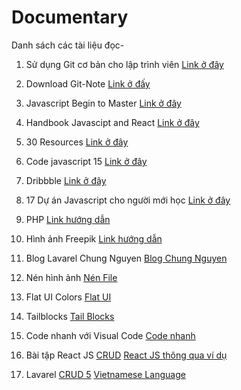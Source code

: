 # Documentary
Danh sách các tài liệu đọc-


01. Sử dụng Git cơ bản cho lập trình viên
<a target="_blank" href="https://anonystick.com/blog-developer/su-dung-git-co-ban-git-cho-moi-lap-trinh-vien-202005154951204?fbclid=IwAR3RZy6mWm3FbC58FoBPPB7xkoSOE47GmGteLg2AfUBLoHzcnbOPrwEUcC4">Link ở đây</a>

02. Download Git-Note
<a target="_blank" href="https://anonystick.com/blog-developer/download-git-notes-for-professionals-book-2020050281968110?fbclid=IwAR25ukaVUoBKMo2_tZxyIQpVUs6cw2_3g_MGSKWse0-OaZaz0NPIKpdIB3k">Link ở đấy</a>

03. Javascript Begin to Master
<a target="_blank" href="https://anonystick.com/blog-developer/handbook-bi-kip-hoc-javascript-tu-begin-den-master-2019042290753541?fbclid=IwAR1R5vs42nOrHd32wcMLkzC5-bLCOZ3rgXLy3SlFq8HVQLs5z0yeYeD4V2I">Link ở đây</a>

04. Handbook Javascipt and React
<a target="_blank" href="https://anonystick.com/document-javascript-6-handbooks-can-thiet-cho-cac-developer-javascript-GnAaOh4q.jsx?fbclid=IwAR2m1OgxsW4MbubRxIPujY_ZtXIp1_wH1SXSx0V6I7jGzFbv5-NiEeQwsSs">Link ở đây</a>

05. 30 Resources
<a target="_blank" href="https://anonystick.com/learn-javascript-30-resources-developer-javascript-nen-following-201905225082261.jsx?fbclid=IwAR2m1OgxsW4MbubRxIPujY_ZtXIp1_wH1SXSx0V6I7jGzFbv5-NiEeQwsSs">Link ở đây</a>

06. Code javascript 15
<a target="_blank" href="https://anonystick.com/blog-developer/15-code-javascript-thuong-duoc-su-dung-voi-developer-javascript-2019070375061459.jsx?fbclid=IwAR25ukaVUoBKMo2_tZxyIQpVUs6cw2_3g_MGSKWse0-OaZaz0NPIKpdIB3k">Link ở đây</a>

07. Dribbble
<a target="_blank" href="https://dribbble.com/shots/10859197-Papaya-Insurance-App?fbclid=IwAR36A96v_7W1Etat4oO-fhd4yqc-srRrRUjGxP-VEiVLNpnzI42y4JSObXw">Link ở đây</a>

08. 17 Dự án Javascript cho người mới học
<a target="_blank" href="https://dribbble.com/shots/10859197-Papaya-Insurance-App?fbclid=IwAR36A96v_7W1Etat4oO-fhd4yqc-srRrRUjGxP-VEiVLNpnzI42y4JSObXw">Link ở đây </a>

09. PHP
<a target="_blank" href="https://phpgurukul.com/user-registration-and-login-using-php-oops-concepts/">Link hướng dẫn</a>

10. Hình ảnh Freepik
<a target="_blank" href="https://www.freepik.com/">Link hướng dẫn </a>

11. Blog Lavarel Chung Nguyen
<a target="_blank" href="https://chungnguyen.xyz/category/laravel">Blog Chung Nguyen</a>

12. Nén hình ảnh
<a target="_blank" href="https://tinypng.com/">Nén File</a>

13. Flat UI Colors
<a target="_blank" href="https://flatuicolors.com/">Flat UI</a>

14. Tailblocks
<a target="_blank" href="https://mertjf.github.io/tailblocks/">Tail Blocks</a>

15. Code nhanh với Visual Code
<a target="_blank" href="https://medium.com/better-programming/20-vs-code-shortcuts-for-fast-coding-cheatsheet-10b0e72fd5d">Code nhanh</a>

16. Bài tập React JS
<a target="_blank" href="https://www.taniarascia.com/crud-app-in-react-with-hooks/">CRUD</a>
<a href="https://viblo.asia/p/hoc-reactjs-thong-qua-vi-du-phan-1-yMnKMnGaZ7P">React JS thông qua ví dụ</a>

17. Lavarel
<a href="https://topdev.vn/blog/laravel-5-5-va-reactjs-xay-dung-crud-create-read-update-delete-tu-dau/">CRUD 5</a>
<a href="https://github.com/dinhquochan/laravel-vietnamese-language">Vietnamese Language</a>

